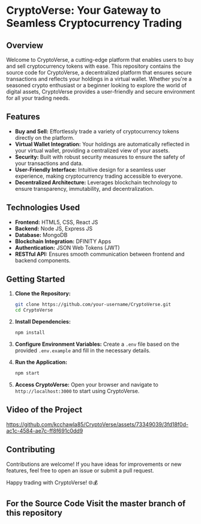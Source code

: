 # CryptoVerse: Your Gateway to Seamless Cryptocurrency Trading

## Overview

Welcome to CryptoVerse, a cutting-edge platform that enables users to buy and sell cryptocurrency tokens with ease. This repository contains the source code for CryptoVerse, a decentralized platform that ensures secure transactions and reflects your holdings in a virtual wallet. Whether you're a seasoned crypto enthusiast or a beginner looking to explore the world of digital assets, CryptoVerse provides a user-friendly and secure environment for all your trading needs.

## Features

- **Buy and Sell:** Effortlessly trade a variety of cryptocurrency tokens directly on the platform.
- **Virtual Wallet Integration:** Your holdings are automatically reflected in your virtual wallet, providing a centralized view of your assets.
- **Security:** Built with robust security measures to ensure the safety of your transactions and data.
- **User-Friendly Interface:** Intuitive design for a seamless user experience, making cryptocurrency trading accessible to everyone.
- **Decentralized Architecture:** Leverages blockchain technology to ensure transparency, immutability, and decentralization.

## Technologies Used

- **Frontend:** HTML5, CSS, React JS
- **Backend:** Node JS, Express JS
- **Database:** MongoDB
- **Blockchain Integration:** DFINITY Apps
- **Authentication:** JSON Web Tokens (JWT)
- **RESTful API:** Ensures smooth communication between frontend and backend components.

## Getting Started

1. **Clone the Repository:**
   ```bash
   git clone https://github.com/your-username/CryptoVerse.git
   cd CryptoVerse
   ```

2. **Install Dependencies:**
   ```bash
   npm install
   ```

3. **Configure Environment Variables:**
   Create a `.env` file based on the provided `.env.example` and fill in the necessary details.

4. **Run the Application:**
   ```bash
   npm start
   ```

5. **Access CryptoVerse:**
   Open your browser and navigate to `http://localhost:3000` to start using CryptoVerse.

## Video of the Project


https://github.com/kcchawla85/CryptoVerse/assets/73349039/3fd18f0d-ac1c-4584-ae7c-ff8f691c0dd9



## Contributing

Contributions are welcome! If you have ideas for improvements or new features, feel free to open an issue or submit a pull request.

Happy trading with CryptoVerse! 🌐💰

## For the Source Code Visit the master branch of this repository
